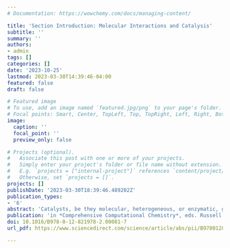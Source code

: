 ```yaml
---
# Documentation: https://wowchemy.com/docs/managing-content/

title: 'Section Introduction: Molecular Interactions and Catalysis'
subtitle: ''
summary: ''
authors:
- admin
tags: []
categories: []
date: '2023-10-25'
lastmod: 2023-03-30T14:39:46-04:00
featured: false
draft: false

# Featured image
# To use, add an image named `featured.jpg/png` to your page's folder.
# Focal points: Smart, Center, TopLeft, Top, TopRight, Left, Right, BottomLeft, Bottom, BottomRight.
image:
  caption: ''
  focal_point: ''
  preview_only: false

# Projects (optional).
#   Associate this post with one or more of your projects.
#   Simply enter your project's folder or file name without extension.
#   E.g. `projects = ["internal-project"]` references `content/project/deep-learning/index.md`.
#   Otherwise, set `projects = []`.
projects: []
publishDate: '2023-03-30T18:39:46.489202Z'
publication_types:
- '6'
abstract: 'Catalysts, be they molecular, heterogeneous, or enzymatic, greatly accelerate chemical transformations. Computational chemistry plays a leading role in the mechanistic modeling and design of catalysts because many key reaction steps have fleeting transition states that are challenging to characterize experimentally. This book section describes some of the computational tools that have been developed to map out reaction mechanisms or optimize catalysts for a specific mechanism. This section also describes best practices in both modeling catalysis with density functional theory as well as understanding complex phenomena related to chemical bonding, photochemistry or dynamic effects in catalysis, and quantum mechanical tunneling.'
publication: 'in *Comprehensive Computational Chemistry*, eds. Russell Boyd and M. Yanez, **4**, 449--453 (2024)'
doi: 10.1016/B978-0-12-821978-2.00081-7
url_pdf: https://www.sciencedirect.com/science/article/abs/pii/B9780128219782000817

---
```

